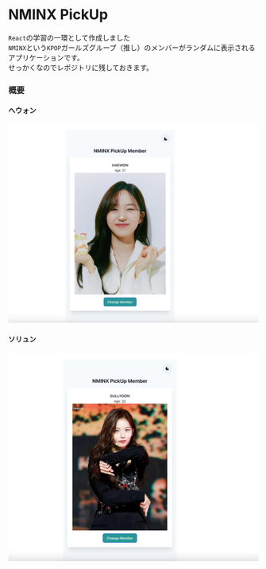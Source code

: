 # NMINX PickUp

`React`の学習の一環として作成しました<br>
`NMINX`という`KPOP`ガールズグループ（推し）のメンバーがランダムに表示されるアプリケーションです。<br>
せっかくなのでレポジトリに残しておきます。

### 概要

#### へウォン

![ヘウォン](https://github.com/PenPeen/react_nminx_pickup/blob/images/haewon.png?raw=true 'ヘウォン')

#### ソリュン

![ソリュン](https://github.com/PenPeen/react_nminx_pickup/blob/images/sullyoon.png?raw=true 'ソリュン')
